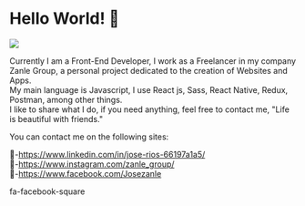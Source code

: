 <h1>Hello World! 👋</h1>
<img src="https://media.bitdegree.org/storage/media/images/2018/10/Top-10-Tips-To-Learn-JavaScript.jpg">

Currently I am a Front-End Developer, I work as a Freelancer in my company Zanle Group, a personal project dedicated to the creation of Websites and Apps.
<br/>
My main language is Javascript, I use React js, Sass, React Native, Redux, Postman, among other things.
<br/>
I like to share what I do, if you need anything, feel free to contact me, "Life is beautiful with friends."

You can contact me on the following sites:

👋-https://www.linkedin.com/in/jose-rios-66197a1a5/ <br/>
👋-https://www.instagram.com/zanle_group/ <br/>
👋-https://www.facebook.com/Josezanle

fa-facebook-square
